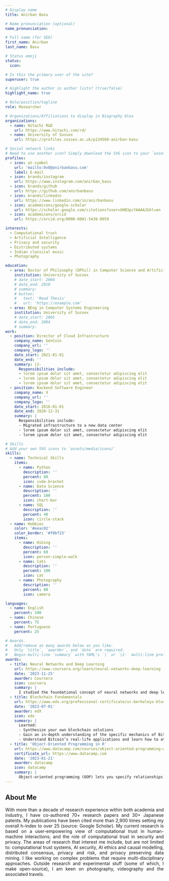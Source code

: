 ```yaml
---
# Display name
title: Anirban Basu

# Name pronunciation (optional)
name_pronunciation:

# Full name (for SEO)
first_name: Anirban
last_name: Basu

# Status emoji
status:
  icon:

# Is this the primary user of the site?
superuser: true

# Highlight the author in author lists? (true/false)
highlight_name: true

# Role/position/tagline
role: Researcher

# Organizations/Affiliations to display in Biography blox
organizations:
  - name: Hitachi R&D
    url: https://www.hitachi.com/rd/
  - name: University of Sussex
    url: https://profiles.sussex.ac.uk/p134568-anirban-basu

# Social network links
# Need to use another icon? Simply download the SVG icon to your `assets/media/icons/` folder.
profiles:
  - icon: at-symbol
    url: 'mailto:0x0@anirbanbasu.com'
    label: E-mail
  - icon: brands/instagram
    url: https://www.instagram.com/anirban_basu
  - icon: brands/github
    url: https://github.com/anirbanbasu
  - icon: brands/linkedin
    url: https://www.linkedin.com/in/anirbanbasu
  - icon: academicons/google-scholar
    url: https://scholar.google.com/citations?user=XHB3pcYAAAAJ&hl=en
  - icon: academicons/orcid
    url: https://orcid.org/0000-0001-5438-0959

interests:
  - Computational trust
  - Artificial Intelligence
  - Privacy and security
  - Distributed systems
  - Indian classical music
  - Photography

education:
  - area: Doctor of Philosophy (DPhil) in Computer Science and Artificial Intelligence
    institution: University of Sussex
    # date_start: 2004
    # date_end: 2010
    # summary: 
    # button:
    #   text: 'Read Thesis'
    #   url: 'https://example.com'
  - area: BEng in Computer Systems Engineering
    institution: University of Sussex
    # date_start: 2001
    # date_end: 2004
    # summary: 
work:
  - position: Director of Cloud Infrastructure
    company_name: GenCoin
    company_url: ''
    company_logo: ''
    date_start: 2021-01-01
    date_end: ''
    summary: |2-
      Responsibilities include:
      - lorem ipsum dolor sit amet, consectetur adipiscing elit
      - lorem ipsum dolor sit amet, consectetur adipiscing elit
      - lorem ipsum dolor sit amet, consectetur adipiscing elit
  - position: Backend Software Engineer
    company_name: X
    company_url: ''
    company_logo: ''
    date_start: 2016-01-01
    date_end: 2020-12-31
    summary: |
      Responsibilities include:
      - Migrated infrastructure to a new data center
      - lorem ipsum dolor sit amet, consectetur adipiscing elit
      - lorem ipsum dolor sit amet, consectetur adipiscing elit

# Skills
# Add your own SVG icons to `assets/media/icons/`
skills:
  - name: Technical Skills
    items:
      - name: Python
        description: ''
        percent: 80
        icon: code-bracket
      - name: Data Science
        description: ''
        percent: 100
        icon: chart-bar
      - name: SQL
        description: ''
        percent: 40
        icon: circle-stack
  - name: Hobbies
    color: '#eeac02'
    color_border: '#f0bf23'
    items:
      - name: Hiking
        description: ''
        percent: 60
        icon: person-simple-walk
      - name: Cats
        description: ''
        percent: 100
        icon: cat
      - name: Photography
        description: ''
        percent: 80
        icon: camera

languages:
  - name: English
    percent: 100
  - name: Chinese
    percent: 75
  - name: Portuguese
    percent: 25

# Awards.
#   Add/remove as many awards below as you like.
#   Only `title`, `awarder`, and `date` are required.
#   Begin multi-line `summary` with YAML's `|` or `|2-` multi-line prefix and indent 2 spaces below.
awards:
  - title: Neural Networks and Deep Learning
    url: https://www.coursera.org/learn/neural-networks-deep-learning
    date: '2023-11-25'
    awarder: Coursera
    icon: coursera
    summary: |
      I studied the foundational concept of neural networks and deep learning. By the end, I was familiar with the significant technological trends driving the rise of deep learning; build, train, and apply fully connected deep neural networks; implement efficient (vectorized) neural networks; identify key parameters in a neural network’s architecture; and apply deep learning to your own applications.
  - title: Blockchain Fundamentals
    url: https://www.edx.org/professional-certificate/uc-berkeleyx-blockchain-fundamentals
    date: '2023-07-01'
    awarder: edX
    icon: edx
    summary: |
      Learned:
      - Synthesize your own blockchain solutions
      - Gain an in-depth understanding of the specific mechanics of Bitcoin
      - Understand Bitcoin’s real-life applications and learn how to attack and destroy Bitcoin, Ethereum, smart contracts and Dapps, and alternatives to Bitcoin’s Proof-of-Work consensus algorithm
  - title: 'Object-Oriented Programming in R'
    url: https://www.datacamp.com/courses/object-oriented-programming-with-s3-and-r6-in-r
    certificate_url: https://www.datacamp.com
    date: '2023-01-21'
    awarder: datacamp
    icon: datacamp
    summary: |
      Object-oriented programming (OOP) lets you specify relationships between functions and the objects that they can act on, helping you manage complexity in your code. This is an intermediate level course, providing an introduction to OOP, using the S3 and R6 systems. S3 is a great day-to-day R programming tool that simplifies some of the functions that you write. R6 is especially useful for industry-specific analyses, working with web APIs, and building GUIs.
---
```


## About Me

<div style='text-align: justify'>
With more than a decade of research experience within both academia and industry, I have co-authored 70+ research papers and 30+ Japanese patents. My publications have been cited more than 2,900 times setting my overall h-index to over 25 (source: Google Scholar). My current research is based on a user-empowering view of computational trust in human-machine interactions; and the role of computational trust in security and privacy. The areas of research that interest me include, but are not limited to: computational trust systems, AI security, AI ethics and causal modelling, distributed consensus, privacy and risk, and privacy preserving data mining. I like working on complex problems that require multi-disciplinary approaches. Outside research and experimental stuff (some of which, I make open-source), I am keen on photography, videography and the associated travels.
</div>